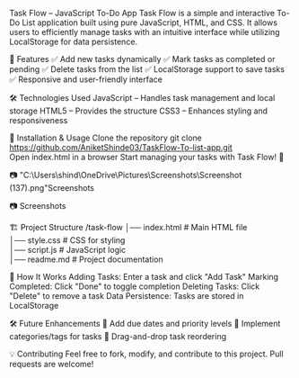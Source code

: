 Task Flow – JavaScript To-Do App
Task Flow is a simple and interactive To-Do List application built using pure JavaScript, HTML, and CSS. It allows users to efficiently manage tasks with an intuitive interface while utilizing LocalStorage for data persistence.

🚀 Features
✅ Add new tasks dynamically
✅ Mark tasks as completed or pending
✅ Delete tasks from the list
✅ LocalStorage support to save tasks
✅ Responsive and user-friendly interface

🛠 Technologies Used
JavaScript – Handles task management and local storage
HTML5 – Provides the structure
CSS3 – Enhances styling and responsiveness

📌 Installation & Usage
Clone the repository
git clone https://github.com/AniketShinde03/TaskFlow-To-list-app.git  
Open index.html in a browser
Start managing your tasks with Task Flow! 🎯

📷 "C:\Users\shind\OneDrive\Pictures\Screenshots\Screenshot (137).png"Screenshots



📷 Screenshots


🏗 Project Structure
/task-flow
│── index.html      # Main HTML file  
│── style.css       # CSS for styling  
│── script.js       # JavaScript logic  
│── readme.md       # Project documentation  

🎯 How It Works
Adding Tasks: Enter a task and click "Add Task"
Marking Completed: Click "Done" to toggle completion
Deleting Tasks: Click "Delete" to remove a task
Data Persistence: Tasks are stored in LocalStorage

🛠 Future Enhancements
🔹 Add due dates and priority levels
🔹 Implement categories/tags for tasks
🔹 Drag-and-drop task reordering

💡 Contributing
Feel free to fork, modify, and contribute to this project. Pull requests are welcome!
